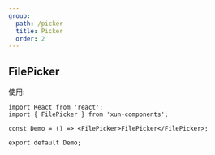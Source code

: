 ```yaml
---
group:
  path: /picker
  title: Picker
  order: 2
---
```


## FilePicker

使用:

```tsx
import React from 'react';
import { FilePicker } from 'xun-components';

const Demo = () => <FilePicker>FilePicker</FilePicker>;

export default Demo;
```
